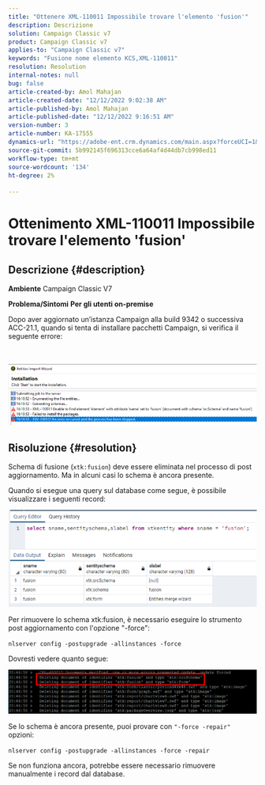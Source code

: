 ```yaml
---
title: "Ottenere XML-110011 Impossibile trovare l'elemento 'fusion'"
description: Descrizione
solution: Campaign Classic v7
product: Campaign Classic v7
applies-to: "Campaign Classic v7"
keywords: "Fusione nome elemento KCS,XML-110011"
resolution: Resolution
internal-notes: null
bug: false
article-created-by: Amol Mahajan
article-created-date: "12/12/2022 9:02:38 AM"
article-published-by: Amol Mahajan
article-published-date: "12/12/2022 9:16:51 AM"
version-number: 3
article-number: KA-17555
dynamics-url: "https://adobe-ent.crm.dynamics.com/main.aspx?forceUCI=1&pagetype=entityrecord&etn=knowledgearticle&id=bdb328b3-fb79-ed11-81ac-6045bd0063aa"
source-git-commit: 5b992145f696313cce6a64af4d44db7cb998ed11
workflow-type: tm+mt
source-wordcount: '134'
ht-degree: 2%

---
```


# Ottenimento XML-110011 Impossibile trovare l&#39;elemento &#39;fusion&#39;

## Descrizione {#description}

<b>Ambiente</b>
Campaign Classic V7


<b>Problema/Sintomi</b>
<b>Per gli utenti on-premise</b>

Dopo aver aggiornato un’istanza Campaign alla build 9342 o successiva ACC-21.1, quando si tenta di installare pacchetti Campaign, si verifica il seguente errore:


<br><br>![](assets/___bfb328b3-fb79-ed11-81ac-6045bd0063aa___.png)<br>

## Risoluzione {#resolution}


Schema di fusione (`xtk:fusion`) deve essere eliminata nel processo di post aggiornamento. Ma in alcuni casi lo schema è ancora presente.

Quando si esegue una query sul database come segue, è possibile visualizzare i seguenti record:

![](assets/5cf5ba8b-f838-ec11-b6e6-000d3a348885.png)

Per rimuovere lo schema xtk:fusion, è necessario eseguire lo strumento post aggiornamento con l&#39;opzione &quot;-force&quot;:

`nlserver config -postupgrade -allinstances -force`

Dovresti vedere quanto segue:

![](assets/406e7298-f938-ec11-b6e6-000d3a348885.png)

Se lo schema è ancora presente, puoi provare con `"-force -repair"` opzioni:

`nlserver config -postupgrade -allinstances -force -repair`

Se non funziona ancora, potrebbe essere necessario rimuovere manualmente i record dal database.
